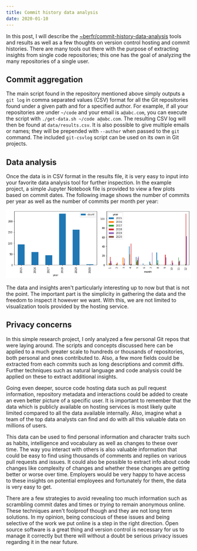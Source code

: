 ```yaml
---
title: Commit history data analysis
date: 2020-01-10
---
```


In this post, I will describe the
[~berfr/commit-history-data-analysis](https://git.sr.ht/~berfr/commit-history-data-analysis)
tools and results as well as a few thoughts on version control hosting and
commit histories. There are many tools out there with the purpose of extracting
insights from single code repositories; this one has the goal of analyzing the
many repositories of a single user.

## Commit aggregation

The main script found in the repository mentioned above simply outputs a `git
log` in comma separated values (CSV) format for all the Git repositories found
under a given path and for a specified author. For example, if all your
repositories are under `~/code` and your email is `a@abc.com`, you can execute
the script with `./get-data.sh ~/code a@abc.com`. The resulting CSV log will
then be found at `data/results.csv`. It is also possible to give multiple emails
or names; they will be prepended with `--author` when passed to the `git`
command. The included `git-csvlog` script can be used on its own in Git
projects.

## Data analysis

Once the data is in CSV format in the results file, it is very easy to input
into your favorite data analysis tool for further inspection. In the example
project, a simple Jupyter Notebook file is provided to view a few plots based on
commit dates. The following image shows the number of commits per year as well
as the number of commits per month per year:

![commit-history-plots](./commit-history-plots.png)

The data and insights aren't particularly interesting up to now but that is not
the point. The important part is the simplicity in gathering the data and the
freedom to inspect it however we want. With this, we are not limited to
visualization tools provided by the hosting service.

## Privacy concerns

In this simple research project, I only analyzed a few personal Git repos that
were laying around. The scripts and concepts discussed here can be applied to a
much greater scale to hundreds or thousands of repositories, both personal and
ones contributed to. Also, a few more fields could be extracted from each
commits such as long descriptions and commit diffs. Further techniques such as
natural language and code analysis could be applied on these to extract
additional insights.

Going even deeper, source code hosting data such as pull request information,
repository metadata and interactions could be added to create an even better
picture of a specific user. It is important to remember that the data which is
publicly available on hosting services is most likely quite limited compared to
all the data available internally. Also, imagine what a team of the top data
analysts can find and do with all this valuable data on millions of users.

This data can be used to find personal information and character traits such as
habits, intelligence and vocabulary as well as changes to these over time. The
way you interact with others is also valuable information that could be easy to
find using thousands of comments and replies on various pull requests and
issues. It could also be possible to extract info about code changes like
complexity of changes and whether these changes are getting better or worse over
time. Employers would be very happy to have access to these insights on
potential employees and fortunately for them, the data is very easy to get.

There are a few strategies to avoid revealing too much information such as
scrambling commit dates and times or _trying_ to remain anonymous online. These
techniques aren't foolproof though and they are not long term solutions. In my
opinion, being conscious of these issues and being selective of the work we put
online is a step in the right direction. Open source software is a great thing
and version control is necessary for us to manage it correctly but there will
without a doubt be serious privacy issues regarding it in the near future.
